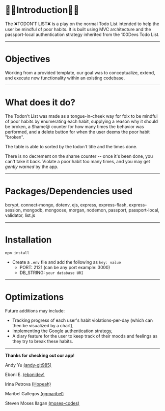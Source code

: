 # 🙅‍♀️Introduction🙅‍♂️

The ❌TODON'T LIST❌ is a play on the normal Todo List intended to help the user be mindful of poor habits. It is built using MVC architecture and the passport-local authentication strategy inherited from the 100Devs Todo List.

---

# Objectives

Working from a provided template, our goal was to conceptualize, extend, and execute new functionality within an existing codebase.

---

# What does it do?

The Todon't List was made as a tongue-in-cheek way for folx to be mindful of poor habits by enumerating each habit, supplying a reason why it should be broken, a Shame😢 counter for how many times the behavior was performed, and a delete button for when the user deems the poor habit "broken".

The table is able to sorted by the todon't title and the times done.

There is no decrement on the shame counter -- once it's been done, you can't take it back. Violate a poor habit too many times, and you may get _gently warned_ by the app.

---

# Packages/Dependencies used

bcrypt, connect-mongo, dotenv, ejs, express, express-flash, express-session, mongodb, mongoose, morgan, nodemon, passport, passport-local, validator, list.js

---

# Installation

`npm install`

- Create a `.env` file and add the following as `key: value`
  - PORT: 2121 (can be any port example: 3000)
  - DB_STRING: `your database URI`

---

# Optimizations

Future additions may include:

- Tracking progress of each user's habit violations-per-day (which can then be visualized by a chart),
- Implementing the Google authentication strategy,
- A diary feature for the user to keep track of their moods and feelings as they try to break these habits.

---

**Thanks for checking out our app!**

Andy Yu [(andy-git985)](https://github.com/Andy-git985)

Eboni E. [(ebonidev)](https://github.com/ebonidev)

Irina Petrova [(Hopeah)](https://github.com/Hopeah)

Maribel Gallegos [(ggmaribel)](https://github.com/ggmaribel)

Steven Moses Ilagan [(moses-codes)](https://github.com/moses-codes)
